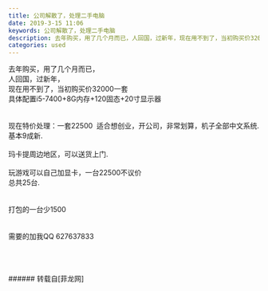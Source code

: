 ```yaml
---
title: 公司解散了，处理二手电脑
date: 2019-3-15 11:06
keywords: 公司解散了，处理二手电脑
description: 去年购买，用了几个月而已，人回国，过新年，现在用不到了，当初购买价32000一套具体配置i5-7400+8G内存+120固态+20寸显示器现在特价处理：一套22500  适合想创业，开公司，非常划算，机子全部中文系统.基本9成新.玛卡提周边地区，可以送货上门.玩游戏可以自己加显卡，一台22500不议价总共25台.打包的一台少1500需要的加我QQ 627637833
categories: used
---
```

<td class="t_f" id="postmessage_3228246">

去年购买，用了几个月而已，<br/>
人回国，过新年，<br/>
现在用不到了，当初购买价32000一套<br/>
具体配置i5-7400+8G内存+120固态+20寸显示器<br/>
<br/>
<br/>
现在特价处理：一套22500  适合想创业，开公司，非常划算，机子全部中文系统.基本9成新.<br/>
<br/>
玛卡提周边地区，可以送货上门.<br/>
<br/>
玩游戏可以自己加显卡，一台22500不议价<br/>
总共25台.<br/>
<br/>
<br/>
打包的一台少1500<br/>
<br/>
<br/>
需要的加我QQ 627637833<br/>
<br/>
<img alt="" border="0" class="zoom" data-cf-modified-eeaabcb4e6c434d8e1808c90-="" file="http://www.flw.ph/data/appbyme/upload/image/201903/15/EsFJxH2RIUr4.jpg" id="aimg_mEs40" lazyloadthumb="1" onclick="" onmouseover="" src="http://www.flw.ph/data/appbyme/upload/image/201903/15/EsFJxH2RIUr4.jpg"/><br/>
<br/>
<img alt="" border="0" class="zoom" data-cf-modified-eeaabcb4e6c434d8e1808c90-="" file="http://www.flw.ph/data/appbyme/upload/image/201903/15/Y7sMq62hidmc.jpg" id="aimg_RZblk" lazyloadthumb="1" onclick="" onmouseover="" src="http://www.flw.ph/data/appbyme/upload/image/201903/15/Y7sMq62hidmc.jpg"/><br/>
<br/>
</td>
###### 转载自[菲龙网]